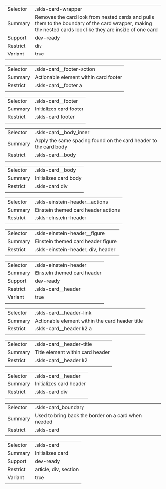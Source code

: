 
|  |  |
|-------|-------|
| Selector | .slds-card-wrapper |
| Summary | Removes the card look from nested cards and pulls them to the boundary of the card wrapper, making the nested cards look like they are inside of one card |
| Support | dev-ready |
| Restrict | div |
| Variant | true |
|  |  |


|  |  |
|-------|-------|
| Selector | .slds-card__footer-action |
| Summary | Actionable element within card footer |
| Restrict | .slds-card__footer a |
|  |  |


|  |  |
|-------|-------|
| Selector | .slds-card__footer |
| Summary | Initializes card footer |
| Restrict | .slds-card footer |
|  |  |


|  |  |
|-------|-------|
| Selector | .slds-card__body_inner |
| Summary | Apply the same spacing found on the card header to the card body |
| Restrict | .slds-card__body |
|  |  |


|  |  |
|-------|-------|
| Selector | .slds-card__body |
| Summary | Initializes card body |
| Restrict | .slds-card div |
|  |  |


|  |  |
|-------|-------|
| Selector | .slds-einstein-header__actions |
| Summary | Einstein themed card header actions |
| Restrict | .slds-einstein-header |
|  |  |


|  |  |
|-------|-------|
| Selector | .slds-einstein-header__figure |
| Summary | Einstein themed card header figure |
| Restrict | .slds-einstein-header, div, header |
|  |  |


|  |  |
|-------|-------|
| Selector | .slds-einstein-header |
| Summary | Einstein themed card header |
| Support | dev-ready |
| Restrict | .slds-card__header |
| Variant | true |
|  |  |


|  |  |
|-------|-------|
| Selector | .slds-card__header-link |
| Summary | Actionable element within the card header title |
| Restrict | .slds-card__header h2 a |
|  |  |


|  |  |
|-------|-------|
| Selector | .slds-card__header-title |
| Summary | Title element within card header |
| Restrict | .slds-card__header h2 |
|  |  |


|  |  |
|-------|-------|
| Selector | .slds-card__header |
| Summary | Initializes card header |
| Restrict | .slds-card div |
|  |  |


|  |  |
|-------|-------|
| Selector | .slds-card_boundary |
| Summary | Used to bring back the border on a card when needed |
| Restrict | .slds-card |
|  |  |


|  |  |
|-------|-------|
| Selector | .slds-card |
| Summary | Initializes card |
| Support | dev-ready |
| Restrict | article, div, section |
| Variant | true |
|  |  |

